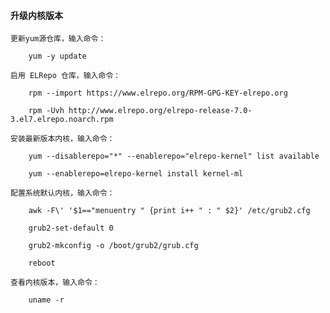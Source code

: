 
#### 升级内核版本

    更新yum源仓库，输入命令：

        yum -y update

    启用 ELRepo 仓库，输入命令：

        rpm --import https://www.elrepo.org/RPM-GPG-KEY-elrepo.org

        rpm -Uvh http://www.elrepo.org/elrepo-release-7.0-3.el7.elrepo.noarch.rpm

    安装最新版本内核，输入命令：

        yum --disablerepo="*" --enablerepo="elrepo-kernel" list available

        yum --enablerepo=elrepo-kernel install kernel-ml

    配置系统默认内核，输入命令：

        awk -F\' '$1=="menuentry " {print i++ " : " $2}' /etc/grub2.cfg

        grub2-set-default 0

        grub2-mkconfig -o /boot/grub2/grub.cfg

        reboot

    查看内核版本，输入命令：

        uname -r
